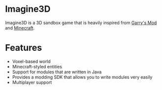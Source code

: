 
# Imagine3D
Imagine3D is a 3D sandbox game that is heavily inspired from [Garry's Mod](https://store.steampowered.com/app/4000/Garrys_Mod/) and [Minecraft](https://minecraft.net).

# Features
- Voxel-based world
- Minecraft-styled entities
- Support for modules that are written in Java
- Provides a modding SDK that allows you to write modules very easily
- Multiplayer support
